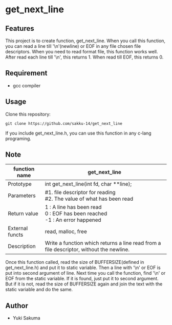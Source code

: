 # get_next_line

## Features
This project is to create function, get_next_line.
When you call this function, you can read a line till '\n'(newline) or EOF in any file chosen file descriptors. When you need to read format file, this function works well. After read each line till '\n', this returns 1. When read till EOF, this returns 0.

## Requirement
- gcc compiler

## Usage
Clone this repository:
```shell
git clone https://github.com/sakku-14/get_next_line
```

If you include get_next_line.h, you can use this function in any c-lang programing.

## Note

| function name | get_next_line |
| ---- | ---- |
| Prototype | int get_next_line(int fd, char \*\*line); |
| Parameters | #1. file descriptor for reading<br>#2. The value of what has been read |
| Return value | 1 : A line has been read<br>0 : EOF has been reached<br>-1 : An error happened |
| External functs | read, malloc, free |
| Description | Write a function which returns a line read from a file descriptor, without the newline. |

Once this function called, read the size of BUFFERSIZE(defined in get_next_line.h) and put it to static variable. Then a line with '\n' or EOF is put into second argument of line. Next time you call the function, find '\n' or EOF from the static variable. If it is found, just put it to second argument. But if it is not, read the size of BUFFERSIZE again and join the text with the static variable and do the same. 

## Author
- Yuki Sakuma
